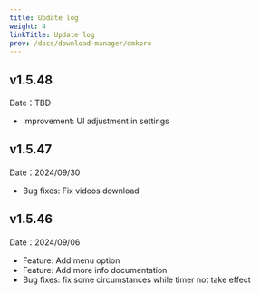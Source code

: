 ```yaml
---
title: Update log
weight: 4
linkTitle: Update log
prev: /docs/download-manager/dmkpro
---
```


## v1.5.48

Date：TBD

- Improvement: UI adjustment in settings

## v1.5.47

Date：2024/09/30

- Bug fixes: Fix videos download

## v1.5.46

Date：2024/09/06

- Feature: Add menu option
- Feature: Add more info documentation
- Bug fixes: fix some circumstances while timer not take effect
